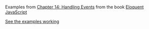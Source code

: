 Examples from [Chapter 14: Handling Events](http://eloquentjavascript.net/14_event.html) from the 
book [Eloquent JavaScript](http://eloquentjavascript.net/index.html)

[See the examples working](https://ull-esit-mii-ca-1718.github.io/ejs-chapter14-handling-events/index.html)
